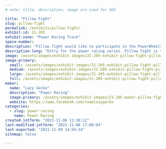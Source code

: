 ```yaml
---
# note: title, description, image are used for SEO

title: "Pillow Fight"
slug: pillow-fight
permalink: /exhibits/pillow-fight/
exhibit-id: 21-205
exhibit-zone: "Power Racing Track"
space-number:
description: "Pillow fight would like to participate in the PowerWheels Race"
description-long: "Entry for the power racing series. Pillow fight is relatively new power wheels (first race was participating in Akron) and would like to enter her third event (she has also participated in Milwaukee)."
image: /assets/images/exhibit-images/21-205-exhibit-pillow-fight-pillow-large.png
image-primary: 
  small: /assets/images/exhibit-images/21-205-exhibit-pillow-fight-pillow-small.png
  medium: /assets/images/exhibit-images/21-205-exhibit-pillow-fight-pillow-medium.png
  large: /assets/images/exhibit-images/21-205-exhibit-pillow-fight-pillow-large.png
  full: /assets/images/exhibit-images/21-205-exhibit-pillow-fight-pillow-full.png
maker: 
  name: "Lazy Gecko"
  description: "Power Racing"
  image-primary: /assets/images/exhibit-images/21-205-maker-pillow-fight-cropped-lazy-gecko-solid-vintage7-5-medium.png
  website: https://www.facebook.com/teamlazygecko
categories: 
  - slug: power-racing
    name: Power Racing
created-jotform: "2021-11-08 11:30:12"
last-modified-jotform: "2021-11-08 17:00:04"
last-exported: "2021-11-09 14:54:34"
sitemap: false

---
```

